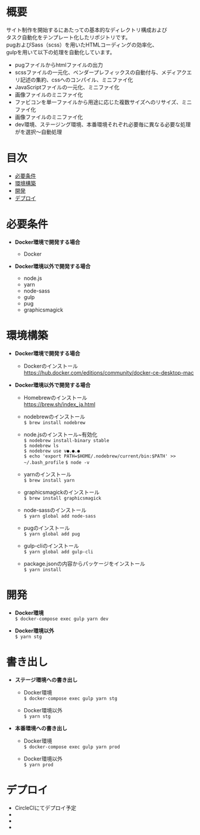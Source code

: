 #  概要

サイト制作を開始するにあたっての基本的なディレクトリ構成および     
タスク自動化をテンプレート化したリポジトリです。   
pugおよびSass（scss）を用いたHTMLコーディングの効率化、     
gulpを用いて以下の処理を自動化しています。


+   pugファイルからhtmlファイルの出力
+   scssファイルの一元化、ベンダープレフィックスの自動付与、メディアクエリ記述の集約、cssへのコンパイル、ミニファイ化
+   JavaScriptファイルの一元化、ミニファイ化
+   画像ファイルのミニファイ化
+   ファビコンを単一ファイルから用途に応じた複数サイズへのリサイズ、ミニファイ化
+   画像ファイルのミニファイ化
+   dev環境、ステージング環境、本番環境それぞれ必要毎に異なる必要な処理がを選択〜自動処理



# 目次  

+  [必要条件](#必要条件)  
+  [環境構築](#環境構築)  
+  [開発](#開発)  
+  [デプロイ](#デプロイ)  



# 必要条件 

+  **Docker環境で開発する場合**  
    - Docker 
  
+  **Docker環境以外で開発する場合**  
    -  node.js  
    -  yarn
    -  node-sass
    -  gulp
    -  pug
    -  graphicsmagick  



# 環境構築  

+  **Docker環境で開発する場合**  

    -  Dockerのインストール  
https://hub.docker.com/editions/community/docker-ce-desktop-mac  


+  **Docker環境以外で開発する場合**   

    -  Homebrewのインストール  
https://brew.sh/index_ja.html  
  
    -  nodebrewのインストール  
       `$ brew install nodebrew`  

    -  node.jsのインストール~有効化  
       `$ nodebrew install-binary stable`  
       `$ nodebrew ls`  
       `$ nodebrew use v●.●.●`  
       `$ echo 'export PATH=$HOME/.nodebrew/current/bin:$PATH' >> ~/.bash_profile`
       `$ node -v`

    -  yarnのインストール  
       `$ brew install yarn`  

    -  graphicsmagickのインストール  
       `$ brew install graphicsmagick`  

    -  node-sassのインストール  
       `$ yarn global add node-sass`  

    -  pugのインストール  
       `$ yarn global add pug`  

    -  gulp-cliのインストール  
       `$ yarn global add gulp-cli`  

    -  package.jsonの内容からパッケージをインストール  
       `$ yarn install`  



# 開発  
+  **Docker環境**  
      `$ docker-compose exec gulp yarn dev`   
    
+  **Docker環境以外**  
      `$ yarn stg`

 
 
# 書き出し  
+ **ステージ環境への書き出し**  
    + Docker環境  
    `$ docker-compose exec gulp yarn stg`   
    
    + Docker環境以外  
    `$ yarn stg`
    
+ **本番環境への書き出し**  
    + Docker環境  
    `$ docker-compose exec gulp yarn prod`    
    
    + Docker環境以外  
    `$ yarn prod`       



# デプロイ  
+   CircleCIにてデプロイ予定
+   
+   
+   

